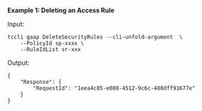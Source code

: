 **Example 1: Deleting an Access Rule**



Input: 

```
tccli gaap DeleteSecurityRules --cli-unfold-argument  \
    --PolicyId sp-xxxx \
    --RuleIdList sr-xxx
```

Output: 
```
{
    "Response": {
        "RequestId": "1eea4c85-e088-4512-9c6c-480dff91677e"
    }
}
```

